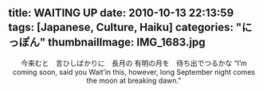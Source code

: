 title: WAITING UP
date: 2010-10-13 22:13:59
tags: [Japanese, Culture, Haiku]
categories: "にっぽん"
thumbnailImage: IMG_1683.jpg
---

<center>今来むと　言ひしばかりに　長月の
有明の月を　待ち出でつるかな
“I’m coming soon, said you
Wait’in this, however, long September night
comes the moon at breaking dawn."
